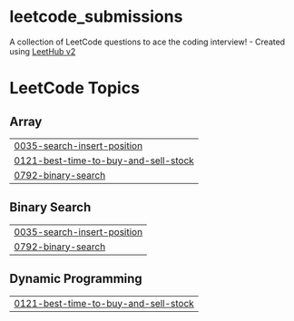 # leetcode_submissions
A collection of LeetCode questions to ace the coding interview! - Created using [LeetHub v2](https://github.com/arunbhardwaj/LeetHub-2.0)

<!---LeetCode Topics Start-->
# LeetCode Topics
## Array
|  |
| ------- |
| [0035-search-insert-position](https://github.com/rahulj1026/leetcode_submissions/tree/master/0035-search-insert-position) |
| [0121-best-time-to-buy-and-sell-stock](https://github.com/rahulj1026/leetcode_submissions/tree/master/0121-best-time-to-buy-and-sell-stock) |
| [0792-binary-search](https://github.com/rahulj1026/leetcode_submissions/tree/master/0792-binary-search) |
## Binary Search
|  |
| ------- |
| [0035-search-insert-position](https://github.com/rahulj1026/leetcode_submissions/tree/master/0035-search-insert-position) |
| [0792-binary-search](https://github.com/rahulj1026/leetcode_submissions/tree/master/0792-binary-search) |
## Dynamic Programming
|  |
| ------- |
| [0121-best-time-to-buy-and-sell-stock](https://github.com/rahulj1026/leetcode_submissions/tree/master/0121-best-time-to-buy-and-sell-stock) |
<!---LeetCode Topics End-->